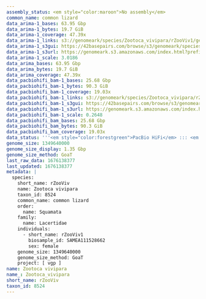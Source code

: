 ```yaml
---
assembly_status: <em style="color:maroon">No assembly</em>
common_name: common lizard
data_arima-1_bases: 63.95 Gbp
data_arima-1_bytes: 19.7 GiB
data_arima-1_coverage: 47.39x
data_arima-1_links: s3://genomeark/species/Zootoca_vivipara/rZooViv1/genomic_data/arima/<br>
data_arima-1_s3gui: https://42basepairs.com/browse/s3/genomeark/species/Zootoca_vivipara/rZooViv1/genomic_data/arima/
data_arima-1_s3url: https://genomeark.s3.amazonaws.com/index.html?prefix=species/Zootoca_vivipara/rZooViv1/genomic_data/arima/
data_arima-1_scale: 3.0186
data_arima_bases: 63.95 Gbp
data_arima_bytes: 19.7 GiB
data_arima_coverage: 47.39x
data_pacbiohifi_bam-1_bases: 25.68 Gbp
data_pacbiohifi_bam-1_bytes: 90.3 GiB
data_pacbiohifi_bam-1_coverage: 19.03x
data_pacbiohifi_bam-1_links: s3://genomeark/species/Zootoca_vivipara/rZooViv1/genomic_data/pacbio_hifi/<br>
data_pacbiohifi_bam-1_s3gui: https://42basepairs.com/browse/s3/genomeark/species/Zootoca_vivipara/rZooViv1/genomic_data/pacbio_hifi/
data_pacbiohifi_bam-1_s3url: https://genomeark.s3.amazonaws.com/index.html?prefix=species/Zootoca_vivipara/rZooViv1/genomic_data/pacbio_hifi/
data_pacbiohifi_bam-1_scale: 0.2648
data_pacbiohifi_bam_bases: 25.68 Gbp
data_pacbiohifi_bam_bytes: 90.3 GiB
data_pacbiohifi_bam_coverage: 19.03x
data_status: '''<em style="color:forestgreen">PacBio HiFi</em> ::: <em style="color:forestgreen">Arima</em>'''
genome_size: 1349640000
genome_size_display: 1.35 Gbp
genome_size_method: GoaT
last_raw_data: 1676138377
last_updated: 1676138377
metadata: |
  species:
    short_name: rZooViv
    name: Zootoca vivipara
    taxon_id: 8524
    common_name: common lizard
    order:
      name: Squamata
    family:
      name: Lacertidae
    individuals:
      - short_name: rZooViv1
        biosample_id: SAMEA111528662
        sex: female
    genome_size: 1349640000
    genome_size_method: GoaT
    project: [ vgp ]
name: Zootoca vivipara
name_: Zootoca_vivipara
short_name: rZooViv
taxon_id: 8524
---
```

